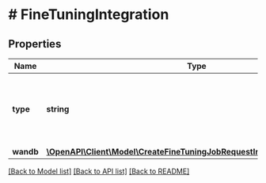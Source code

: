 # # FineTuningIntegration

## Properties

Name | Type | Description | Notes
------------ | ------------- | ------------- | -------------
**type** | **string** | The type of the integration being enabled for the fine-tuning job |
**wandb** | [**\OpenAPI\Client\Model\CreateFineTuningJobRequestIntegrationsInnerWandb**](CreateFineTuningJobRequestIntegrationsInnerWandb.md) |  |

[[Back to Model list]](../../README.md#models) [[Back to API list]](../../README.md#endpoints) [[Back to README]](../../README.md)
